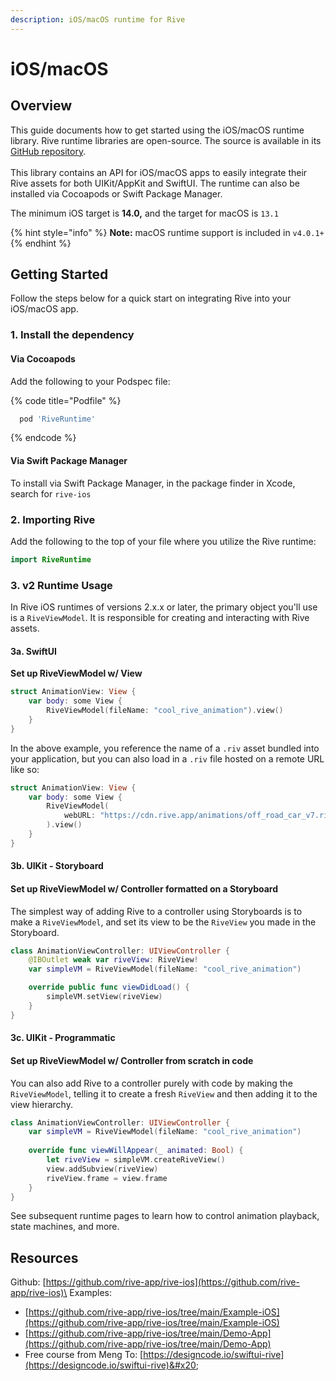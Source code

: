 ```yaml
---
description: iOS/macOS runtime for Rive
---
```


# iOS/macOS

## Overview

This guide documents how to get started using the iOS/macOS runtime library. Rive runtime libraries are open-source. The source is available in its [GitHub repository](https://github.com/rive-app/rive-ios).\
\
This library contains an API for iOS/macOS apps to easily integrate their Rive assets for both UIKit/AppKit and SwiftUI. The runtime can also be installed via Cocoapods or Swift Package Manager.

The minimum iOS target is **14.0,** and the target for macOS is `13.1`

{% hint style="info" %}
**Note:** macOS runtime support is included in `v4.0.1+`
{% endhint %}

## Getting Started

Follow the steps below for a quick start on integrating Rive into your iOS/macOS app.

### 1. Install the dependency

#### Via Cocoapods

Add the following to your Podspec file:

{% code title="Podfile" %}
```ruby
  pod 'RiveRuntime'
```
{% endcode %}

#### Via Swift Package Manager

To install via Swift Package Manager, in the package finder in Xcode, search for `rive-ios`

### 2. Importing Rive

Add the following to the top of your file where you utilize the Rive runtime:

```swift
import RiveRuntime
```

### 3. v2 Runtime Usage

In Rive iOS runtimes of versions 2.x.x or later, the primary object you'll use is a `RiveViewModel`. It is responsible for creating and interacting with Rive assets.&#x20;

#### 3a. SwiftUI

**Set up RiveViewModel w/ View**

```swift
struct AnimationView: View {
    var body: some View {
        RiveViewModel(fileName: "cool_rive_animation").view()
    }
}
```

In the above example, you reference the name of a `.riv` asset bundled into your application, but you can also load in a `.riv` file hosted on a remote URL like so:

```swift
struct AnimationView: View {
    var body: some View {
        RiveViewModel(
            webURL: "https://cdn.rive.app/animations/off_road_car_v7.riv"
        ).view()
    }
}
```

#### 3b. UIKit - Storyboard

#### Set up RiveViewModel w/ Controller formatted on a Storyboard

The simplest way of adding Rive to a controller using Storyboards is to make a `RiveViewModel`, and set its view to be the `RiveView` you made in the Storyboard.

```swift
class AnimationViewController: UIViewController {
    @IBOutlet weak var riveView: RiveView!
    var simpleVM = RiveViewModel(fileName: "cool_rive_animation")

    override public func viewDidLoad() {
        simpleVM.setView(riveView)
    }
}
```

#### 3c. UIKit - Programmatic

#### Set up RiveViewModel w/ Controller from scratch in code

You can also add Rive to a controller purely with code by making the `RiveViewModel`, telling it to create a fresh `RiveView` and then adding it to the view hierarchy.

```swift
class AnimationViewController: UIViewController {
    var simpleVM = RiveViewModel(fileName: "cool_rive_animation")
    
    override func viewWillAppear(_ animated: Bool) {
        let riveView = simpleVM.createRiveView()
        view.addSubview(riveView)
        riveView.frame = view.frame
    }
}
```

See subsequent runtime pages to learn how to control animation playback, state machines, and more.

## Resources

Github: [https://github.com/rive-app/rive-ios](https://github.com/rive-app/rive-ios)\
Examples:&#x20;

* [https://github.com/rive-app/rive-ios/tree/main/Example-iOS](https://github.com/rive-app/rive-ios/tree/main/Example-iOS)
* [https://github.com/rive-app/rive-ios/tree/main/Demo-App](https://github.com/rive-app/rive-ios/tree/main/Demo-App)
* Free course from Meng To: [https://designcode.io/swiftui-rive](https://designcode.io/swiftui-rive)&#x20;
